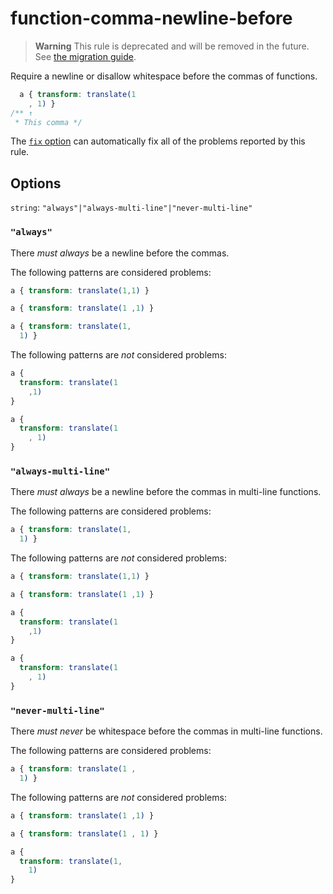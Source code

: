 # function-comma-newline-before

> **Warning** This rule is deprecated and will be removed in the future. See [the migration guide](https://github.com/stylelint/stylelint/tree/15.10.1/docsmigration-guideto-15.md).

Require a newline or disallow whitespace before the commas of functions.

<!-- prettier-ignore -->
```css
  a { transform: translate(1
    , 1) }
/** ↑
 * This comma */
```

The [`fix` option](https://github.com/stylelint/stylelint/tree/15.10.1/docsuser-guideoptions.md#fix) can automatically fix all of the problems reported by this rule.

## Options

`string`: `"always"|"always-multi-line"|"never-multi-line"`

### `"always"`

There _must always_ be a newline before the commas.

The following patterns are considered problems:

<!-- prettier-ignore -->
```css
a { transform: translate(1,1) }
```

<!-- prettier-ignore -->
```css
a { transform: translate(1 ,1) }
```

<!-- prettier-ignore -->
```css
a { transform: translate(1,
  1) }
```

The following patterns are _not_ considered problems:

<!-- prettier-ignore -->
```css
a {
  transform: translate(1
    ,1)
}
```

<!-- prettier-ignore -->
```css
a {
  transform: translate(1
    , 1)
}
```

### `"always-multi-line"`

There _must always_ be a newline before the commas in multi-line functions.

The following patterns are considered problems:

<!-- prettier-ignore -->
```css
a { transform: translate(1,
  1) }
```

The following patterns are _not_ considered problems:

<!-- prettier-ignore -->
```css
a { transform: translate(1,1) }
```

<!-- prettier-ignore -->
```css
a { transform: translate(1 ,1) }
```

<!-- prettier-ignore -->
```css
a {
  transform: translate(1
    ,1)
}
```

<!-- prettier-ignore -->
```css
a {
  transform: translate(1
    , 1)
}
```

### `"never-multi-line"`

There _must never_ be whitespace before the commas in multi-line functions.

The following patterns are considered problems:

<!-- prettier-ignore -->
```css
a { transform: translate(1 ,
  1) }
```

The following patterns are _not_ considered problems:

<!-- prettier-ignore -->
```css
a { transform: translate(1 ,1) }
```

<!-- prettier-ignore -->
```css
a { transform: translate(1 , 1) }
```

<!-- prettier-ignore -->
```css
a {
  transform: translate(1,
    1)
}
```
